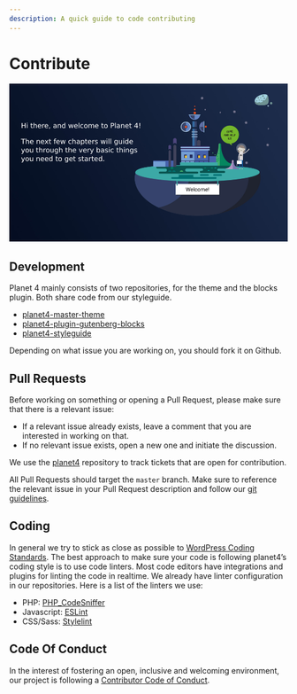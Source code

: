 ```yaml
---
description: A quick guide to code contributing
---
```


# Contribute

![](../.gitbook/assets/welcome.png)

## Development

Planet 4 mainly consists of two repositories, for the theme and the blocks plugin. Both share code from our styleguide.

* [planet4-master-theme](https://github.com/greenpeace/planet4-master-theme)
* [planet4-plugin-gutenberg-blocks](https://github.com/greenpeace/planet4-plugin-gutenberg-blocks)
* [planet4-styleguide](https://github.com/greenpeace/planet4-styleguide)

Depending on what issue you are working on, you should fork it on Github.

## Pull Requests

Before working on something or opening a Pull Request, please make sure that there is a relevant issue:

* If a relevant issue already exists, leave a comment that you are interested in working on that.
* If no relevant issue exists, open a new one and initiate the discussion.

We use the [planet4](https://github.com/greenpeace/planet4/issues) repository to track tickets that are open for contribution.

All Pull Requests should target the `master` branch. Make sure to reference the relevant issue in your Pull Request description and follow our [git guidelines](git-guidelines.md).

## Coding

In general we try to stick as close as possible to [WordPress Coding Standards](https://make.wordpress.org/core/handbook/best-practices/coding-standards/php/). The best approach to make sure your code is following planet4’s coding style is to use code linters. Most code editors have integrations and plugins for linting the code in realtime. We already have linter configuration in our repositories. Here is a list of the linters we use:

* PHP: [PHP\_CodeSniffer](https://github.com/squizlabs/PHP_CodeSniffer)
* Javascript: [ESLint](https://eslint.org/)
* CSS/Sass: [Stylelint](https://stylelint.io/)

## Code Of Conduct

In the interest of fostering an open, inclusive and welcoming environment, our project is following a [Contributor Code of Conduct](https://www.contributor-covenant.org/version/1/4/code-of-conduct).

